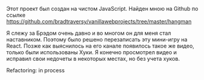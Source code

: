 Этот проект был создан на чистом JavaScript. Найден мною на Github по ссылке https://github.com/bradtraversy/vanillawebprojects/tree/master/hangman

Я слежу за Брэдом очень давно и во многом он для меня стал наставником. Поэтому было решено перезаписать эту мини-игру на React. Позже как выяснилось на его канале появилось такое же видео, только были использованы Хуки. Я конечно просмотрел видео и исправил свои недочеты в некоторых местах, но без учета хуков.

Refactoring: in process 